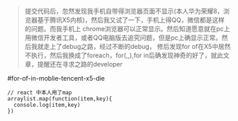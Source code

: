 
>提交代码后，忽然发现我手机自带得浏览器页面不显示(本人华为荣耀8，浏览器基于腾讯X5内核)，然后我又试了一下，手机上得QQ，微信都是这样的问题。而我手机上
chrome浏览器可以正常显示。然后知道愿意就在pc上用微信开发者工具，或者QQ电脑版去追究问题，但是pc上确显示正常。然后我就走上了debug之路，经过不断的debug，
修后发现for of在X5中居然不执行，然后我换成了foreach，for(,,),for in后确发现神奇的好了，就此文章，提醒还在寻求之路的developer

#for-of-in-moblie-tencent-x5-die

```
// react 中本人用了map
arraylist.map(function(item,key){
  console.log(item,key)
})
```
